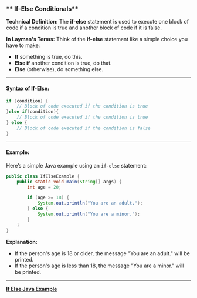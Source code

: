 ### ** If-Else Conditionals**

**Technical Definition:**
The **if-else** statement is used to execute one block of code if a condition is true and another block of code if it is false.

**In Layman's Terms:**
Think of the **if-else** statement like a simple choice you have to make:

- **If** something is true, do this.
- **Else if** another condition is true, do that.
- **Else** (otherwise), do something else.

---

#### **Syntax of If-Else:**

```java
if (condition) {
    // Block of code executed if the condition is true
}else if(condition){
    // Block of code executed if the condition is true
} else {
    // Block of code executed if the condition is false
}
```

---

#### **Example:**

Here’s a simple Java example using an `if-else` statement:

```java
public class IfElseExample {
    public static void main(String[] args) {
        int age = 20;

        if (age >= 18) {
            System.out.println("You are an adult.");
        } else {
            System.out.println("You are a minor.");
        }
    }
}
```

**Explanation:**

- If the person's age is 18 or older, the message "You are an adult." will be printed.
- If the person's age is less than 18, the message "You are a minor." will be printed.

---

[**If Else Java Example**](https://github.com/rothardo/java-0-to-1/blob/master/Session-10/IfElseExample.java)
